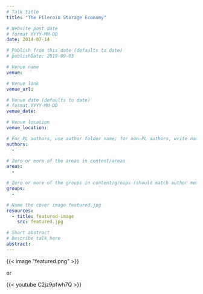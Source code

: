 ```yaml
---
# Talk title
title: "The Filecoin Storage Economy"

# Website post date
# format YYYY-MM-DD
date: 2014-07-14

# Publish from this date (defaults to date)
# publishDate: 2019-09-03

# Venue name
venue:

# Venue link
venue_url:

# Venue date (defaults to date)
# format YYYY-MM-DD
venue_date:

# Venue location
venue_location:

# For PL authors, use author folder name; for non-PL authors, write name as in paper within ""
authors:
  -

# Zero or more of the areas in content/areas
areas:
  -

# Zero or more of the groups in content/groups (should match author membership)
groups:
  -

# Name the cover image featured.jpg
resources:
  - title: featured-image
    src: featured.jpg

# Short abstract
# Describe talk here
abstract:    
---
```


{{< image "featured.png" >}}

or

{{< youtube C2jz9pfwh7Q >}}
